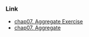 ### Link
- [chap07. Aggregate Exercise](https://github.com/cosmicpython/code/tree/chapter_07_aggregate_exercise)
- [chap07. Aggregate](https://github.com/cosmicpython/code/tree/chapter_07_aggregate)